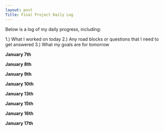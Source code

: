```yaml
---
layout: post
Title: Final Project Daily Log
---
```


Below is a log of my daily progress, including:

1.) What I worked on today
2.) Any road blocks or questions that I need to get answered
3.) What my goals are for tomorrow

**January 7th**

**January 8th**

**January 9th**

**January 10th**

**January 13th**

**January 15th**

**January 16th**

**January 17th**
